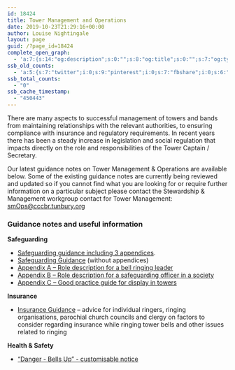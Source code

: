 ```yaml
---
id: 18424
title: Tower Management and Operations
date: 2019-10-23T21:29:16+00:00
author: Louise Nightingale
layout: page
guid: /?page_id=18424
complete_open_graph:
  - 'a:7:{s:14:"og:description";s:0:"";s:8:"og:title";s:0:"";s:7:"og:type";s:0:"";s:12:"twitter:card";s:7:"summary";s:15:"twitter:creator";s:0:"";s:19:"twitter:description";s:0:"";s:8:"og:image";s:0:"";}'
ssb_old_counts:
  - 'a:5:{s:7:"twitter";i:0;s:9:"pinterest";i:0;s:7:"fbshare";i:0;s:6:"reddit";i:0;s:6:"tumblr";N;}'
ssb_total_counts:
  - "0"
ssb_cache_timestamp:
  - "450443"
---
```

There are many aspects to successful management of towers and bands from maintaining relationships with the relevant authorities, to ensuring compliance with insurance and regulatory requirements. In recent years there has been a steady increase in legislation and social regulation that impacts directly on the role and responsibilities of the Tower Captain / Secretary.

Our latest guidance notes on Tower Management & Operations are available below. Some of the existing guidance notes are currently being reviewed and updated so if you cannot find what you are looking for or require further information on a particular subject please contact the Stewardship & Management workgroup contact for Tower Management: smOps@cccbr.tunbury.org

### Guidance notes and useful information

**Safeguarding**

<li style="list-style-type: none;">
  <ul>
    <li>
      <a href="https://cccbr.org.uk/wp-content/uploads/2019/10/SM_Safeguarding_PlusAppendices_2019_Ver_2-Guide-plus-appendices.pdf" target="_blank" rel="noopener noreferrer">Safeguarding guidance including 3 appendices</a>.
    </li>
    <li>
      <a href="https://cccbr.org.uk/wp-content/uploads/2019/10/SM_Safeguarding_2019_Ver_2-Guide-only.pdf" target="_blank" rel="noopener noreferrer">Safeguarding Guidance</a> (without appendices)
    </li>
    <li>
      <a href="https://cccbr.org.uk/wp-content/uploads/2019/10/SM_Safeguarding_AppendixA_2019_Ver_2.docx">Appendix A – Role description for a bell ringing leader</a>
    </li>
    <li>
      <a href="https://cccbr.org.uk/wp-content/uploads/2019/10/SM_Safeguarding_AppendixB_2019_Ver_2.docx">Appendix B – Role description for a safeguarding officer in a society</a>
    </li>
    <li>
      <a href="https://cccbr.org.uk/wp-content/uploads/2019/10/SM_Safeguarding_AppendixC_Notice_2019_Ver_2.pdf" target="_blank" rel="noopener noreferrer">Appendix C – Good practice guide for display in towers</a>
    </li>
  </ul>
</li>

**Insurance**

  * [Insurance Guidance](https://cccbr.org.uk/wp-content/uploads/2019/03/SM_GN1_Insurance_2018-Ver-1.0.pdf) – advice for individual ringers, ringing organisations, parochial church councils and clergy on factors to consider regarding insurance while ringing tower bells and other issues related to ringing

**Health & Safety**

  * <a href="https://cccbr.org.uk/wp-content/uploads/2019/10/SM_Safeguarding_AppendixC_Notice_2019_Ver_2.pdf" target="_blank" rel="noopener noreferrer">&#8220;Danger - Bells Up&#8221; - customisable notice</a>
